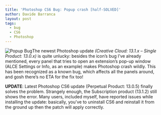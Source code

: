 ```yaml
---
title: 'Photoshop CS6 Bug: Popup crash [half-SOLVED]'
author: Davide Barranca
layout: post
tags:
  - bug
  - CS6
  - Photoshop
---
```


![Popup Bug][a]The newest Photoshop update *(Creative Cloud: 13.1.x – Single Product: 13.0.x)* is quite unlucky: besides the icon’s bug I’ve already mentioned, every panel that tries to open an extension’s pop-up window (ALCE Settings or Info, as an example) makes Photoshop crash wildly. This has been recognized as a known bug, which affects all the panels around, and gosh there’s no ETA for the fix too!

**UPDATE**: Latest Photoshop CS6 update (Perpetual Product: 13.0.5) finally solves the problem. Strangely enough, the Subscription product (13.1.2) still shows the error. Many users, included myself, have reported issues while installing the update: basically, you've to uninstall CS6 and reinstall it from the ground up then the patch will apply correctly.

[a]: {{site.baseurl}}/news/images/Bug.png "PopUp Bug"